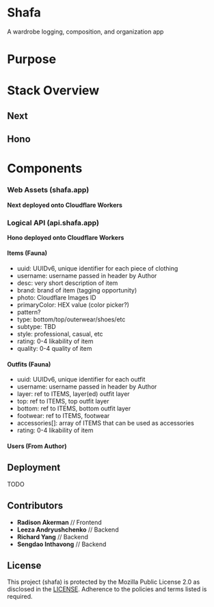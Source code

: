 # Shafa
A wardrobe logging, composition, and organization app

# Purpose

# Stack Overview

## Next

## Hono

# Components

### Web Assets (shafa.app)

**Next deployed onto Cloudflare Workers**

### Logical API (api.shafa.app)

**Hono deployed onto Cloudflare Workers**

#### Items (Fauna)

- uuid<string>: UUIDv6, unique identifier for each piece of clothing
- username<string>: username passed in header by Author
- desc<string>: very short description of item
- brand<string>: brand of item (tagging opportunity)
- photo<string>: Cloudflare Images ID
- primaryColor<string>: HEX value  (color picker?)
- pattern?
- type<string>: bottom/top/outerwear/shoes/etc
- subtype<string>: TBD
- style<string>: professional, casual, etc
- rating<int>: 0-4 likability of item
- quality<int>: 0-4 quality of item

#### Outfits (Fauna)

- uuid<string>: UUIDv6, unique identifier for each outfit
- username<string>: username passed in header by Author
- layer<string>: ref to ITEMS, layer(ed) outfit layer
- top<string>: ref to ITEMS, top outfit layer
- bottom<string>: ref to ITEMS, bottom outfit layer
- footwear<string>: ref to ITEMS, footwear
- accessories[]<string>: array of ITEMS that can be used as accessories
- rating<int>: 0-4 likability of item

#### Users (From Author)

## Deployment

TODO

## Contributors

- **Radison Akerman** // Frontend
- **Leeza Andryushchenko** // Backend
- **Richard Yang** // Backend
- **Sengdao Inthavong** // Backend

## License
This project (shafa) is protected by the Mozilla Public License 2.0 as disclosed in the [LICENSE](https://github.com/rakermanfoundation/shafa/blob/main/LICENSE). Adherence to the policies and terms listed is required.
